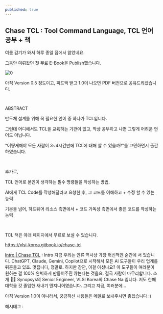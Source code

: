 ```yaml
---
published: true
---
```

## Chase TCL : Tool Command Language, TCL 언어 공부 + 책

여름 감기가 와서 하루 종일 집에서 앓았네요.

그동안 미뤄왔던 첫 무료 E-Book을 Publish했습니다.

![0](/asset/img/223511825212/0.png)

아직 Version 0.5 정도이고, 피드백 받고 1.0이 나오면 PDF 버전으로 공유드리겠습니다.

​

ABSTRACT

반도체 설계를 위해 꼭 필요한 언어 중 하나가 TCL입니다.

그런데 어디에서도 TCL을 교육하는 기관이 없고, 막상 공부하고 나면 그렇게 어려운 언어도 아닙니다.

"어떻게해야 모든 사람이 3~4시간만에 TCL에 대해 알 수 있을까?"를 고민하면서 출간하였습니다.

​

추가로,

TCL 언어로 본인이 생각하는 필수 명령들을 작성하는 방법,

AI에게 TCL Code를 작성해달라고 요청한 후, 그 코드를 이해하고 + 수정 할 수 있는 능력

기본을 넘어, 하드웨어 리소스 측면에서 + 코드 가독성 측면에서 좋은 코드를 작성하는 능력

​

TCL 책은 아래 페이지에서 무료로 보실 수 있습니다.

https://vlsi-korea.gitbook.io/chase-tcl

[Intro | Chase TCL](https://vlsi-korea.gitbook.io/chase-tcl) : Intro 지금 우리는 인류 역사상 가장 혁신적인 순간에 서 있습니다. ChatGPT, Claude, Gemini, Copilot으로 시작해서 모든 AI 도구들이 우리 업계를 뒤흔들고 있죠. 멋집니다, 정말로. 하지만 잠깐, 이걸 아셨나요? 이 도구들이 여러분이 원하는 걸 100% 완벽하게 만들어주진 않는다는 것을요. 결국 사람이 마무리합니다. 소개 🧑‍💻 Synopsys의 Senior Engineer, VLSI Korea의 Chase Na 입니다. 저도 한때 대학을 갓 졸업한 새내기 엔지니어였습니다. 그리고 지금, 여러분에...

아직 Version 1.0이 아니라서, 궁금하신 내용들은 메일로 보내주시면 좋겠습니다 :)

 해시태그 : 